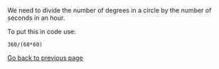 We need to divide the number of degrees in a circle by the number of seconds in an hour.

To put this in code use:
```
360/(60*60)
```

[Go back to previous page](README.md)